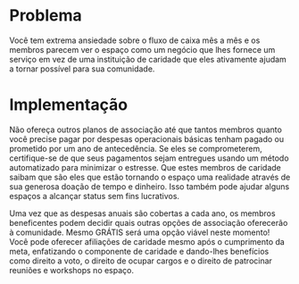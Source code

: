 # Problema

Você tem extrema ansiedade sobre o fluxo de caixa mês a mês e os membros parecem ver o espaço como um negócio que lhes fornece um serviço em vez de uma instituição de caridade que eles ativamente ajudam a tornar possível para sua comunidade.

# Implementação

Não ofereça outros planos de associação até que tantos membros quanto você precise pagar por despesas operacionais básicas tenham pagado ou prometido por um ano de antecedência. Se eles se comprometerem, certifique-se de que seus pagamentos sejam entregues usando um método automatizado para minimizar o estresse. Que estes membros de caridade saibam que são eles que estão tornando o espaço uma realidade através de sua generosa doação de tempo e dinheiro. Isso também pode ajudar alguns espaços a alcançar status sem fins lucrativos.

Uma vez que as despesas anuais são cobertas a cada ano, os membros beneficentes podem decidir quais outras opções de associação oferecerão à comunidade. Mesmo GRÁTIS será uma opção viável neste momento! Você pode oferecer afiliações de caridade mesmo após o cumprimento da meta, enfatizando o componente de caridade e dando-lhes benefícios como direito a voto, o direito de ocupar cargos e o direito de patrocinar reuniões e workshops no espaço.
